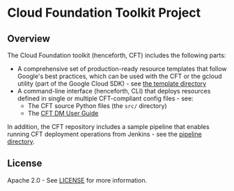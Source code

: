 # Cloud Foundation Toolkit Project

## Overview

The Cloud Foundation toolkit (henceforth, CFT) includes the following parts:

- A comprehensive set of production-ready resource templates that follow
  Google's best practices, which can be used with the CFT or the gcloud
  utility (part of the Google Cloud SDK) - see
  [the template directory](dm/templates/)
- A command-line interface (henceforth, CLI) that deploys resources defined in
  single or multiple CFT-compliant config files - see:
  - The CFT source Python files (the `src/` directory)
  - The [CFT DM User Guide](dm/docs/userguide.md)

In addition, the CFT repository includes a sample pipeline that enables running
CFT deployment operations from Jenkins - see the
[pipeline directory](dm/pipeline/README.md).

## License

Apache 2.0 - See [LICENSE](LICENSE) for more information.
